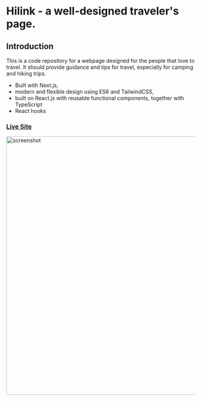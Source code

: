 # Hilink - a well-designed traveler's page.

## Introduction
This is a code repository for a webpage designed for the people that love to travel. It should provide guidance and tips for travel, especially for camping and hiking trips.
- Built with Next.js,
- modern and flexible design using ES6 and TailwindCSS,
- built on React.js with reusable functional components, together with TypeScript
- React hooks


### [Live Site](https://hilink.maciejpastuszak.pl/)

<img width="1428" height="685" alt="screenshot" src="https://github.com/user-attachments/assets/76014b41-e56b-42da-99aa-d7d36ab2ae4a" />
